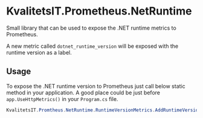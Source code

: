 # KvalitetsIT.Prometheus.NetRuntime

Small library that can be used to expose the .NET runtime metrics to Prometheus.

A new metric called `dotnet_runtime_version` will be exposed with the runtime version as a label.

## Usage

To expose the .NET runtime version to Prometheus just call below static method in your application. A good place
could be just before `app.UseHttpMetrics()` in your `Program.cs` file.

```csharp
KvalitetsIT.Promtheus.NetRuntime.RuntimeVersionMetrics.AddRuntimeVersionMetric();
```